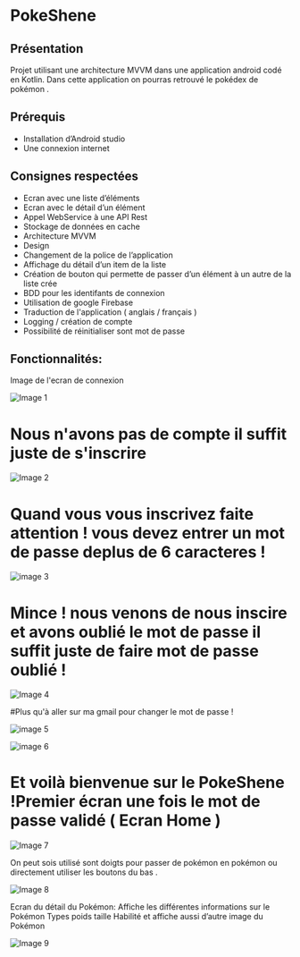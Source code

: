 # PokeShene

## Présentation 
Projet utilisant une architecture MVVM dans une application android codé en Kotlin.
Dans cette application on pourras retrouvé le pokédex de pokémon .

## Prérequis
* Installation d’Android studio
* Une connexion internet

## Consignes respectées
* Ecran avec une liste d’éléments 
* Ecran avec le détail d’un élément
* Appel WebService à une API Rest
* Stockage de données en cache 
* Architecture MVVM
* Design
* Changement de la police de l’application 
* Affichage du détail d’un item de la liste
* Création de bouton qui permette de passer d’un élément à un autre de la liste crée
* BDD pour les identifants de connexion
* Utilisation de google Firebase
* Traduction de l'application ( anglais / français )
* Logging / création de compte
* Possibilité de réinitialiser sont mot de passe 

## Fonctionnalités:
Image de l'ecran de connexion

![Image 1](https://github.com/AmirMss/PokesheneV2/blob/master/image/Page%201.jpg)



# Nous n'avons pas de compte il suffit juste de s'inscrire 


![Image 2](https://github.com/AmirMss/PokesheneV2/blob/master/image/creation%20de%20compte.jpg)



# Quand vous vous inscrivez faite attention ! vous devez entrer un mot de passe deplus de 6 caracteres !



![image 3](https://github.com/AmirMss/PokesheneV2/blob/master/image/mot%20de%20passe%20valide.jpg)



# Mince ! nous venons de nous inscire et avons oublié le mot de passe il suffit juste de faire mot de passe oublié !



![Image 4](https://github.com/AmirMss/PokesheneV2/blob/master/image/reset.jpg)



#Plus qu'à aller sur ma gmail pour changer le mot de passe !


![image 5](https://github.com/AmirMss/PokesheneV2/blob/master/image/gmail.png)



![image 6](https://github.com/AmirMss/PokesheneV2/blob/master/image/gmail1.png)


# Et voilà bienvenue sur le PokeShene !Premier écran une fois le mot de passe validé ( Ecran Home ) 

![Image 7](https://github.com/AmirMss/PokeShene/blob/master/image/Capture%20d%E2%80%99%C3%A9cran%202020-05-17%20%C3%A0%2006.31.45.png)

On peut sois utilisé sont doigts pour passer de pokémon en pokémon ou directement utiliser les boutons du bas .

![Image 8](https://github.com/AmirMss/PokeShene/blob/master/image/Capture%20d%E2%80%99%C3%A9cran%202020-05-17%20%C3%A0%2006.31.51.png)

Ecran du détail du Pokémon:
Affiche les différentes informations sur le Pokémon 
Types poids taille Habilité et affiche aussi d’autre image du Pokémon

![Image 9](https://github.com/AmirMss/PokeShene/blob/master/image/Capture%20d%E2%80%99%C3%A9cran%202020-05-17%20%C3%A0%2006.32.03.png)
